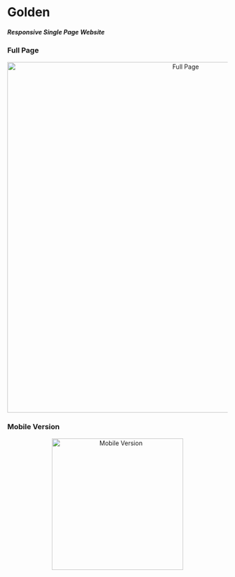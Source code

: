 # Golden

##### Responsive Single Page Website

### Full Page
<p align="center">
<img width="800" src="https://github.com/AndrewTer/Golden/blob/master/results/Golden(full%20page).png" alt="Full Page">
</p>

### Mobile Version
<p align="center">
<img width="300" src="https://github.com/AndrewTer/Golden/blob/master/results/Golden(mobile%20version).png" alt="Mobile Version">
</p>
